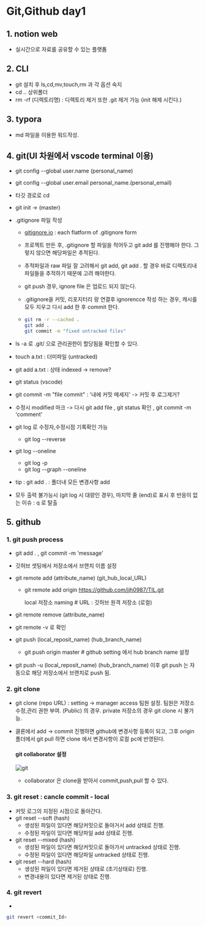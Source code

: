 # Git,Github day1



## 1. notion web

- 실시간으로 자료를 공유할 수 있는 플랫폼

## 2. CLI

- git 설치 후 ls,cd,mv,touch,rm 과 각 옵션 숙지
- cd .. 상위폴더
- rm -rf (디렉토리명) : 디렉토리 제거 또한 .git 제거 가능 (init     해제 시킨다.)

## 3. typora

- md 파일을 이용한 워드작성. 

## 4. git(UI 차원에서 vscode terminal 이용)

- git config --global user.name (personal_name)

- git config --global user.email personal_name.(personal_email)

- 타깃 경로로 cd 

- git init -> (master)

- .gitignore 파일 작성

  - [gitignore.io](https://gitignore.io/) : each flatform of .gitignore form 

  - 프로젝트 만든 후, .gitignore 할 파일을 적어두고 git add 를 진행해야 한다. 그렇지 않으면 해당파일은 추적된다.

  - 추적파일과 raw 파일 잘 고려해서 git add, git add . 할 경우 바로 디렉토리내 파일들을 추적하기 때문에 고려 해야한다.

  - git push 경우, ignore file 은 업로드 되지 않는다.

  - .gitignore을 커밋, 리포지터리 랑 연결후 ignorencce 작성 하는 경우, 캐시를 모두 지우고 다시 add 한 후 commit 한다.

  - ```bash
    git rm -r --cached .
    git add .
    git commit -m "fixed untracked files"
    ```

- ls -a 로 .git/ 으로 관리권한이 할당됨을 확인할 수 있다.

- touch a.txt : 더미파일 (untracked)

- git add a.txt : 상태 indexed -> remove?

- git status (vscode)

- git commit -m "file commit" : '내에 커밋 메세지'  -> 커밋 후 로그제거?

- 수정시 modified 마크 -> 다시 git add file , git status 확인 , git commit -m 'comment'

- git log 로 수정자,수정시점 기록확인 가능

  - git log --reverse
- git log --oneline
  - git log -p
  - git log --graph --oneline

- tip : git add . : 폴더내 모든 변경사항 add

- 모두 출력 불가능시 (git log 시 대량인 경우), 마지막 줄 (end)로 표시 후 반응이 없는 이슈 : q 로 탈출

## 5. github 

### 1. git push process

- git add . , git commit -m 'message'

- 깃허브 셋팅에서 저장소에서 브랜치 이름 설정

- git remote add (attribute_name) (git_hub_local_URL) 

  - git remote add origin https://github.com/jjh0987/TIL.git

    local 저장소 naming # URL : 깃허브 원격 저장소 (로컬)

- git remote remove (attribute_name)

- git remote -v 로 확인 

- git push (local_reposit_name) (hub_branch_name)

  - git push origin master # github setting 에서 hub branch name 설정

- git push -u (local_reposit_name) (hub_branch_name) 이후 git push 는 자동으로 해당 저장소에서 브랜치로 push 됨.

### 2. git clone

- git clone (repo URL) : setting -> manager access 팀원 설정. 팀원은 저장소 수정,관리 권한 부여. (Public) 의 경우. private 저장소의 경우 git clone 시 불가능.

- 클론에서 add -> commit 진행하면 github에 변경사항 등록이 되고, 그후 origin 폴더에서 git pull 하면 clone 에서 변경사항이 로컬 pc에 반영된다.

  #### git collaborator 설정

  ![git](../../Desktop/big_data/typora_md/image/git_study_log/https%3A%2F%2Fs3-us-west-2.amazonaws.com%2Fsecure.notion-static.com%2Ff6753eae-a269-481c-97c5-c68e2e0ba39e%2F그림1.png)

  - collaborator 은 clone을 받아서 commit,push,pull 할 수 있다.

### 3. git reset : cancle commit - local

- 커밋 로그의 지정된 시점으로 돌아간다.
- git reset --soft (hash)
  - 생성된 파일이 있다면 해당커밋으로 돌아거서 add 상태로 진행.
  - 수정된 파일이 있다면 해당파일 add 상태로 진행.
- git reset --mixed (hash)
  - 생성된 파일이 있다면 해당커밋으로 돌아가서 untracked 상태로 진행.
  - 수정된 파일이 있다면 해당파일 untracked 상태로 진행.
- git reset --hard (hash)
  - 생성된 파일이 있다면 제거된 상태로 (초기상태로) 진행.
  - 변경내용이 있다면 제거된 상태로 진행.

### 4. git revert

- 

```bash
git revert <commit_Id>
```

